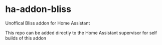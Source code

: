 # ha-addon-bliss
Unoffical Bliss addon for Home Assistant

This repo can be added directly to the Home Assistant supervisor for self builds of this addon

